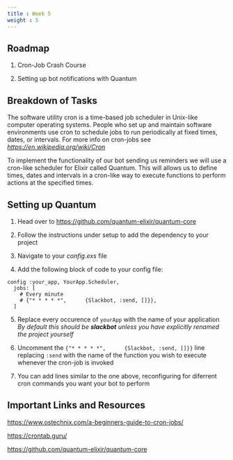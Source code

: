 ```yaml
---
title : Week 5
weight : 5
---
```


## Roadmap

1. Cron-Job Crash Course

2. Setting up bot notifications with Quantum

## Breakdown of Tasks

The software utility cron is a time-based job scheduler in Unix-like computer operating systems. People who set up and maintain software environments use cron to schedule jobs to run periodically at fixed times, dates, or intervals. For more info on cron-jobs see *https://en.wikipedia.org/wiki/Cron*

To implement the functionality of our bot sending us reminders we will use a cron-like scheduler for Elixir called Quantum. This will allows us to define times, dates and intervals in a cron-like way to execute functions to perform actions at the specified times.

## Setting up Quantum

1. Head over to https://github.com/quantum-elixir/quantum-core

2. Follow the instructions under setup to add the dependency to your project 

3. Navigate to your *config.exs* file 

4. Add the following block of code to your config file:

```
config :your_app, YourApp.Scheduler,
  jobs: [
    # Every minute
    # {"* * * * *",      {Slackbot, :send, []}},
  ]
```

5. Replace every occurence of ```yourApp``` with the name of your application *By default this should be **slackbot** unless you have explicitly renamed the project yourself*

6. Uncomment the ```{"* * * * *",      {Slackbot, :send, []}}``` line replacing ```:send``` with the name of the function you wish to execute whenever the cron-job is invoked

7. You can add lines similar to the one above, reconfiguring for diferrent cron commands you want your bot to perform

## Important Links and Resources

https://www.ostechnix.com/a-beginners-guide-to-cron-jobs/

https://crontab.guru/

https://github.com/quantum-elixir/quantum-core





